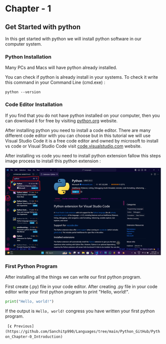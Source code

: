 # Chapter - 1

## Get Started with python

In this get started with python we will install python software in our computer system.

### Python Installation

Many PCs and Macs will have python already installed.

You can check if python is already install in your systems. To check it write this command in your Command Line (cmd.exe) :

```commandline
python --version
```

### Code Editor Installation

If you find that you do not have python installed on your computer, then you can download it for free by visiting [python.org](https://www.python.org/downloads/) website.

After installing python you need to install a code editor. There are many different code editor with you can choose but in this tutorial we will use Visual Studio Code it is a free code editor and owned by microsoft to install vs code or Visual Studio Code visit [code.visualstudio.com](https://code.visualstudio.com/download) website.

After installing vs code you need to install python extension fallow this steps image process to install this python extension :

![How to install python extension in vs code](<Python extension for Visual Studio Code.png>)

### First Python Program

After installing all the things we can write our first python program.

First create (.py) file in your code editor. After creating .py file in your code editor write your first python program to print "Hello, world!".

```python
print("Hello, world!")
```

If the output is `Hello, world!` congress you have written your first python program.


` [❮ Previous](https://github.com/Sanchitp990/Languages/tree/main/Python_GitHub/Python_Chapter-0_Introduction)` 